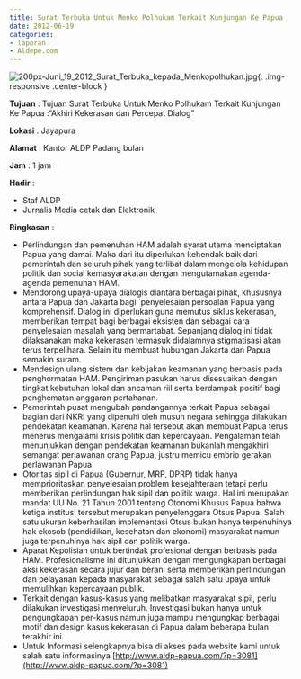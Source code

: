 ```yaml
---
title: Surat Terbuka Untuk Menko Polhukam Terkait Kunjungan Ke Papua
date: 2012-06-19
categories:
- laporan
- Aldepe.com
---
```

![200px-Juni_19_2012_Surat_Terbuka_kepada_Menkopolhukan.jpg](/uploads/200px-Juni_19_2012_Surat_Terbuka_kepada_Menkopolhukan.jpg){: .img-responsive .center-block }

**Tujuan** : Tujuan	Surat Terbuka Untuk Menko Polhukam Terkait Kunjungan Ke Papua :“Akhiri Kekerasan dan Percepat Dialog”

**Lokasi** : Jayapura

**Alamat** : Kantor ALDP Padang bulan

**Jam** : 1 jam

**Hadir** : 
* Staf ALDP
* Jurnalis Media cetak dan Elektronik

**Ringkasan** : 
* Perlindungan dan pemenuhan HAM adalah syarat utama menciptakan Papua yang damai. Maka dari itu diperlukan kehendak baik dari pemerintah dan seluruh pihak yang terlibat dalam mengelola kehidupan politik dan social kemasyarakatan dengan mengutamakan agenda-agenda pemenuhan HAM.
* Mendorong upaya-upaya dialogis diantara berbagai pihak, khususnya antara Papua dan Jakarta bagi `penyelesaian persoalan Papua yang komprehensif. Dialog ini diperlukan guna memutus siklus kekerasan, memberikan tempat bagi berbagai eksisten dan sebagai cara penyelesaian masalah yang bermartabat. Sepanjang dialog ini tidak dilaksanakan maka kekerasan termasuk didalamnya stigmatisasi akan terus terpelihara. Selain itu membuat hubungan Jakarta dan Papua semakin suram.
* Mendesign ulang sistem dan kebijakan keamanan yang berbasis pada penghormatan HAM. Pengiriman pasukan harus disesuaikan dengan tingkat kebutuhan lokal dan ancaman riil serta berdampak positif bagi penghematan anggaran pertahanan.
* Pemerintah pusat mengubah pandangannya terkait Papua sebagai bagian dari NKRI yang dipenuhi oleh musuh negara sehingga dilakukan pendekatan keamanan. Karena hal tersebut akan membuat Papua terus menerus mengalami krisis politik dan kepercayaan. Pengalaman telah menunjukkan dengan pendekatan keamanan bukanlah mengakhiri semangat perlawanan orang Papua, justru memicu embrio gerakan perlawanan Papua
* Otoritas sipil di Papua (Gubernur, MRP, DPRP) tidak hanya memprioritaskan penyelesaian problem kesejahteraan tetapi perlu memberikan perlindungan hak sipil dan politik warga. Hal ini merupakan mandat UU No. 21 Tahun 2001 tentang Otonomi Khusus Papua bahwa ketiga institusi tersebut merupakan penyelenggara Otsus Papua. Salah satu ukuran keberhasilan implementasi Otsus bukan hanya terpenuhinya hak ekosob (pendidikan, kesehatan dan ekonomi) masyarakat namun juga terpenuhinya hak sipil dan politik warga.
* Aparat Kepolisian untuk bertindak profesional dengan berbasis pada HAM. Profesionalisme ini ditunjukkan dengan mengungkapan berbagai aksi kekerasan secara jujur dan berani serta memberikan perlindungan dan pelayanan kepada masyarakat sebagai salah satu upaya untuk memulihkan kepercayaan publik.
* Terkait dengan kasus-kasus yang melibatkan masyarakat sipil, perlu dilakukan investigasi menyeluruh. Investigasi bukan hanya untuk pengungkapan per-kasus namun juga mampu mengungkap berbagai motif dan design kasus kekerasan di Papua dalam beberapa bulan terakhir ini.
* Untuk Informasi selengkapnya bisa di akses pada website kami untuk salah satu informasinya [http://www.aldp-papua.com/?p=3081](http://www.aldp-papua.com/?p=3081)
